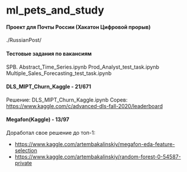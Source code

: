 # ml_pets_and_study

#### Проект для Почты России (Хакатон Цифровой прорыв)
./RussianPost/

#### Тестовые задания по вакансиям
SPB. Abstract_Time_Series.ipynb 
Prod_Analyst_test_task.ipynb
Multiple_Sales_Forecasting_test_task.ipynb

#### DLS_MIPT_Churn_Kaggle - 21/671
Решение: DLS_MIPT_Churn_Kaggle.ipynb
Сорев: https://www.kaggle.com/c/advanced-dls-fall-2020/leaderboard

#### Megafon(Kaggle) - 13/97
Доработал свое решение до топ-1:
- https://www.kaggle.com/artembakalinskiy/megafon-eda-feature-selection
- https://www.kaggle.com/artembakalinskiy/random-forest-0-54587-private
